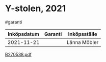 # Y-stolen, 2021
#garanti

| Inköpsdatum | Garanti | Inköpsställe |
|-------------|---------|--------------|
| 2021-11-21  |         | Länna Möbler |

[B270538.pdf](Y-stolen,%202021/B270538.pdf)<!-- {"embed":"true", "preview":"true"} -->
